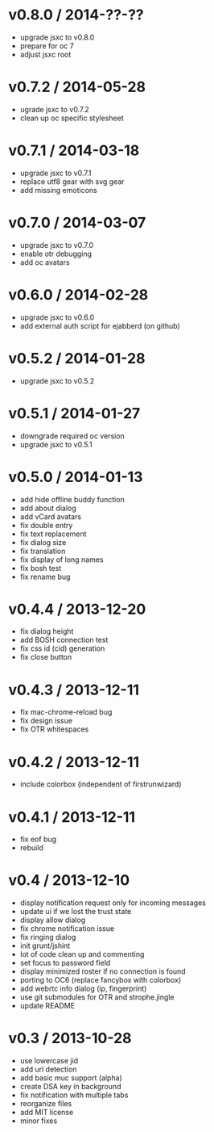 v0.8.0 / 2014-??-??
===
- upgrade jsxc to v0.8.0
- prepare for oc 7
- adjust jsxc root

v0.7.2 / 2014-05-28
===
- ugrade jsxc to v0.7.2
- clean up oc specific stylesheet

v0.7.1 / 2014-03-18
===
- upgrade jsxc to v0.7.1
- replace utf8 gear with svg gear
- add missing emoticons

v0.7.0 / 2014-03-07
===
- upgrade jsxc to v0.7.0
- enable otr debugging
- add oc avatars

v0.6.0 / 2014-02-28
===
- upgrade jsxc to v0.6.0
- add external auth script for ejabberd (on github)

v0.5.2 / 2014-01-28
===
- upgrade jsxc to v0.5.2

v0.5.1 / 2014-01-27
===
- downgrade required oc version
- upgrade jsxc to v0.5.1

v0.5.0 / 2014-01-13
===
- add hide offline buddy function
- add about dialog
- add vCard avatars
- fix double entry
- fix text replacement
- fix dialog size
- fix translation
- fix display of long names
- fix bosh test
- fix rename bug

v0.4.4 / 2013-12-20
===
- fix dialog height
- add BOSH connection test
- fix css id (cid) generation
- fix close button

v0.4.3 / 2013-12-11
===
- fix mac-chrome-reload bug
- fix design issue
- fix OTR whitespaces

v0.4.2 / 2013-12-11
===
- include colorbox (independent of firstrunwizard)

v0.4.1 / 2013-12-11
===
- fix eof bug
- rebuild

v0.4 / 2013-12-10
===
- display notification request only for incoming messages
- update ui if we lost the trust state
- display allow dialog
- fix chrome notification issue
- fix ringing dialog
- init grunt/jshint
- lot of code clean up and commenting
- set focus to password field
- display minimized roster if no connection is found
- porting to OC6 (replace fancybox with colorbox)
- add webrtc info dialog (ip, fingerprint)
- use git submodules for OTR and strophe.jingle
- update README

v0.3 / 2013-10-28
===
- use lowercase jid
- add url detection
- add basic muc support (alpha)
- create DSA key in background
- fix notification with multiple tabs
- reorganize files 
- add MIT license
- minor fixes
